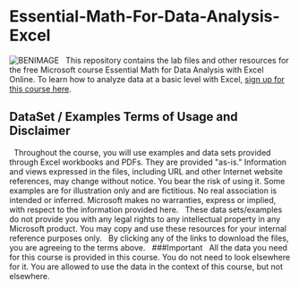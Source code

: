# Essential-Math-For-Data-Analysis-Excel
![BENIMAGE](https://media.licdn.com/dms/image/C4D03AQFqzAfE3hVcZw/profile-displayphoto-shrink_100_100/0?e=1542844800&v=beta&t=MztrO_5ldeTUPyp8CST2i4eRKhIRtwvC2L_orU_m63c)
  
This repository contains the lab files and other resources for the free Microsoft course Essential Math for Data Analysis with Excel Online. To learn how to analyze data at a basic level with Excel, [sign up for this course here](https://www.edx.org/course/analyzing-visualizing-data-power-bi-microsoft-dat207x).
 
## DataSet / Examples Terms of Usage and Disclaimer
 
Throughout the course, you will use examples and data sets provided through Excel workbooks and PDFs. They are provided "as-is." Information and views expressed in the files, including URL and other Internet website references, may change without notice. You bear the risk of using it. Some examples are for illustration only and are fictitious. No real association is intended or inferred. Microsoft makes no warranties, express or implied, with respect to the information provided here.
 
These data sets/examples do not provide you with any legal rights to any intellectual property in any Microsoft product. You may copy and use these resources for your internal reference purposes only.
 
By clicking any of the links to download the files, you are agreeing to the terms above.
 
###Important
 
All the data you need for this course is provided in this course. You do not need to look elsewhere for it. You are allowed to use the data in the context of this course, but not elsewhere.
